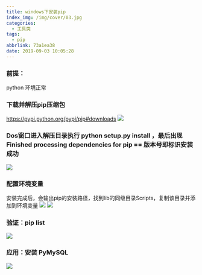 ```yaml
---
title: windows下安装pip
index_img: /img/cover/03.jpg
categories:
  - 工具类
tags:
  - pip
abbrlink: 73a1ea38
date: 2019-09-03 10:05:28
---
```

### 前提：
python 环境正常
### 下载并解压pip压缩包 
https://pypi.python.org/pypi/pip#downloads
![](1.png)
### Dos窗口进入解压目录执行 python setup.py install ，最后出现Finished processing dependencies for pip == 版本号即标识安装成功
![](2.png)
### 配置环境变量
安装完成后，会输出pip的安装路径，找到lib的同级目录Scripts，复制该目录并添加到环境变量
![](3.png)
![](4.png)
### 验证：pip list
![](5.png)
### 应用：安装 PyMySQL
![](6.png)